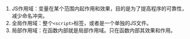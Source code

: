 1. JS作用域：变量在某个范围内起作用和效果，目的是为了提高程序的可靠性，减少命名冲突。
2. 全局作用域：整个`<script>`标签，或者是一个单独的JS文件。
3. 局部作用域：在函数内部就是局部作用域。只在函数内部其效果和作用。